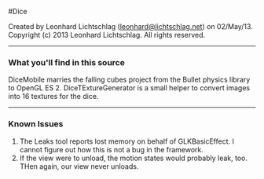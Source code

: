 #Dice

Created by Leonhard Lichtschlag (leonhard@lichtschlag.net) on 02/May/13.
Copyright (c) 2013 Leonhard Lichtschlag. All rights reserved.

---

### What you'll find in this source

DiceMobile marries the falling cubes project from the Bullet physics library to OpenGL ES 2.
DiceTExtureGenerator is a small helper to convert images into 16 textures for the dice.


---

### Known Issues

1)	The Leaks tool reports lost memory on behalf of GLKBasicEffect. I cannot figure 
	out how this is not a bug in the framework.
2)	If the view were to unload, the motion states would probably leak, too. THen again, 
	our view never unloads.


